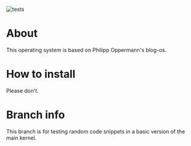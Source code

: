 ![tests](https://github.com/darkstormdev/os/actions/workflows/code.yml/badge.svg?branch=rust-embedded-experimental-code)
# About
This operating system is based on Philipp Oppermann's blog-os.
# How to install
Please don't.
# Branch info
This branch is for testing random code snippets in a basic version of the main kernel.
